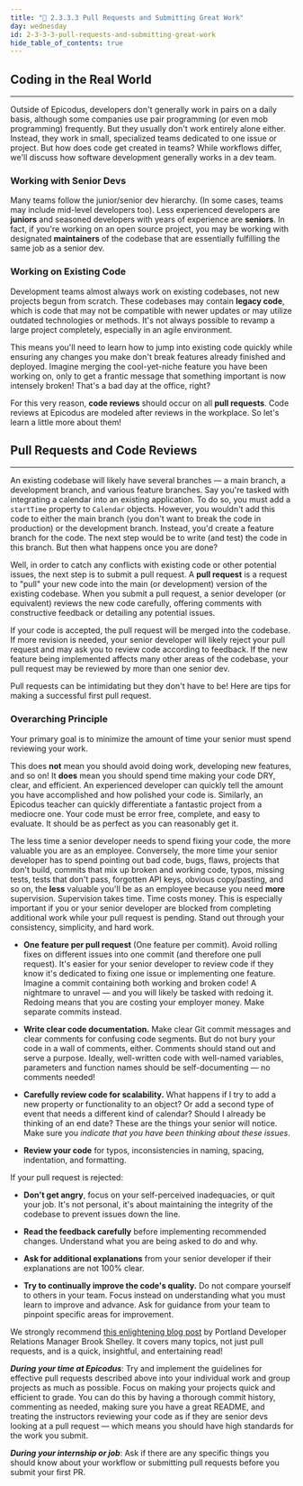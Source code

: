 ```yaml
---
title: "📓 2.3.3.3 Pull Requests and Submitting Great Work"
day: wednesday
id: 2-3-3-3-pull-requests-and-submitting-great-work
hide_table_of_contents: true
---
```


## Coding in the Real World
---

Outside of Epicodus, developers don't generally work in pairs on a daily basis, although some companies use pair programming (or even mob programming) frequently. But they usually don't work entirely alone either. Instead, they work in small, specialized teams dedicated to one issue or project. But how does code get created in teams? While workflows differ, we'll discuss how software development generally works in a dev team.

### Working with Senior Devs

Many teams follow the junior/senior dev hierarchy. (In some cases, teams may include mid-level developers too). Less experienced developers are **juniors** and seasoned developers with years of experience are **seniors**. In fact, if you're working on an open source project, you may be working with designated **maintainers** of the codebase that are essentially fulfilling the same job as a senior dev.

### Working on Existing Code

Development teams almost always work on existing codebases, not new projects begun from scratch. These codebases may contain **legacy code**, which is code that may not be compatible with newer updates or may utilize outdated technologies or methods. It's not always possible to revamp a large project completely, especially in an agile environment.

This means you'll need to learn how to jump into existing code quickly while ensuring any changes you make don't break features already finished and deployed. Imagine merging the cool-yet-niche feature you have been working on, only to get a frantic message that something important is now intensely broken! That's a bad day at the office, right?

For this very reason, **code reviews** should occur on all **pull requests**. Code reviews at Epicodus are modeled after reviews in the workplace. So let's learn a little more about them!

## Pull Requests and Code Reviews
---

An existing codebase will likely have several branches — a main branch, a development branch, and various feature branches. Say you're tasked with integrating a calendar into an existing application. To do so, you must add a `startTime` property to `Calendar` objects. However, you wouldn't add this code to either the main branch (you don't want to break the code in production) or the development branch. Instead, you'd create a feature branch for the code. The next step would be to write (and test) the code in this branch. But then what happens once you are done?

Well, in order to catch any conflicts with existing code or other potential issues, the next step is to submit a pull request. A **pull request** is a request to "pull" your new code into the main (or development) version of the existing codebase. When you submit a pull request, a senior developer (or equivalent) reviews the new code carefully, offering comments with constructive feedback or detailing any potential issues. 

If your code is accepted, the pull request will be merged into the codebase. If more revision is needed, your senior developer will likely reject your pull request and may ask you to review code according to feedback. If the new feature being implemented affects many other areas of the codebase, your pull request may be reviewed by more than one senior dev.

Pull requests can be intimidating but they don't have to be! Here are tips for making a successful first pull request.

### Overarching Principle

Your primary goal is to minimize the amount of time your senior must spend reviewing your work. 

This does **not** mean you should avoid doing work, developing new features, and so on! It **does** mean you should spend time making your code DRY, clear, and efficient. An experienced developer can quickly tell the amount you have accomplished and how polished your code is. Similarly, an Epicodus teacher can quickly differentiate a fantastic project from a mediocre one. Your code must be error free, complete, and easy to evaluate. It should be as perfect as you can reasonably get it.

The less time a senior developer needs to spend fixing your code, the more valuable you are as an employee. Conversely, the more time your senior developer has to spend pointing out bad code, bugs, flaws, projects that don't build, commits that mix up broken and working code, typos, missing tests, tests that don't pass, forgotten API keys, obvious copy/pasting, and so on, the **less** valuable you'll be as an employee because you need **more** supervision. Supervision takes time. Time costs money. This is especially important if you or your senior developer are blocked from completing additional work while your pull request is pending. Stand out through your consistency, simplicity, and hard work.

* **One feature per pull request** (One feature per commit). Avoid rolling fixes on different issues into one commit (and therefore one pull request). It's easier for your senior developer to review code if they know it's dedicated to fixing one issue or implementing one feature. Imagine a commit containing both working and broken code! A nightmare to unravel — and you will likely be tasked with redoing it. Redoing means that you are costing your employer money. Make separate commits instead.

* **Write clear code documentation.** Make clear Git commit messages and clear comments for confusing code segments. But do not bury your code in a wall of comments, either. Comments should stand out and serve a purpose. Ideally, well-written code with well-named variables, parameters and function names should be self-documenting — no comments needed!

* **Carefully review code for scalability.** What happens if I try to add a new property or functionality to an object? Or add a second type of event that needs a different kind of calendar? Should I already be thinking of an end date? These are the things your senior will notice. Make sure you _indicate that you have been thinking about these issues_.

* **Review your code** for typos, inconsistencies in naming, spacing, indentation, and formatting.

If your pull request is rejected:

* **Don't get angry**, focus on your self-perceived inadequacies, or quit your job. It's not personal, it's about maintaining the integrity of the codebase to prevent issues down the line.

* **Read the feedback carefully** before implementing recommended changes. Understand what you are being asked to do and why.

* **Ask for additional explanations** from your senior developer if their explanations are not 100% clear.

* **Try to continually improve the code's quality.** Do not compare yourself to others in your team. Focus instead on understanding what you must learn to improve and advance. Ask for guidance from your team to pinpoint specific areas for improvement.

We strongly recommend [this enlightening blog post](https://medium.com/turbine-labs/theres-no-hell-in-team-4f5d6f3ff511) by Portland Developer Relations Manager Brook Shelley. It covers many topics, not just pull requests, and is a quick, insightful, and entertaining read!

_**During your time at Epicodus**_: Try and implement the guidelines for effective pull requests described above into your individual work and group projects as much as possible. Focus on making your projects quick and efficient to grade. You can do this by having a thorough commit history, commenting as needed, making sure you have a great README, and treating the instructors reviewing your code as if they are senior devs looking at a pull request — which means you should have high standards for the work you submit.

_**During your internship or job**_: Ask if there are any specific things you should know about your workflow or submitting pull requests before you submit your first PR.
